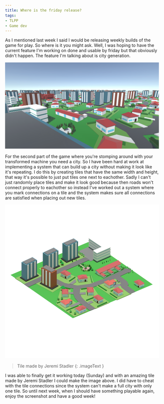 ```yaml
---
title: Where is the friday release?
tags:
- TLPP
- Game dev
---
```


As I mentioned last week I said I would be releasing weekly builds of the game for play. So where is it you might ask. Well, I was hoping to have the current feature I'm working on done and usable by friday but that obviously didn't happen. The feature I'm talking about is city generation.

[![image](/images/city_generation_screenshot.png)](/images/city_generation_screenshot.png)

For the second part of the game where you're stomping around with your transformed machine you need a city. So I have been hard at work at implementing a system that can build up a city without making it look like it's repeating. I do this by creating tiles that have the same width and height, that way it's possible to just put tiles one next to eachother. Sadly I can't just randomly place tiles and make it look good because then roads won't connect properly to eachother so instead I've worked out a system where you mark connections on a tile and the system makes sure all connections are satisfied when placing out new tiles.

[![image](/images/city_tile.png)](/images/city_tile.png)

> Tile made by Jeremi Stadler
{: .imageText }

I was able to finally get it working today (Sunday) and with an amazing tile made by Jeremi Stadler I could make the image above. I did have to cheat with the tile connections since the system can't make a full city with only one tile. So until next week, when I should have something playable again, enjoy the screenshot and have a good week!